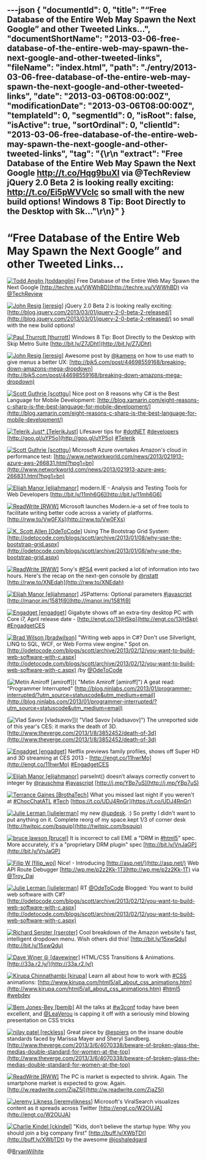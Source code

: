 ---json
{
  "documentId": 0,
  "title": "“Free Database of the Entire Web May Spawn the Next Google” and other Tweeted Links…",
  "documentShortName": "2013-03-06-free-database-of-the-entire-web-may-spawn-the-next-google-and-other-tweeted-links",
  "fileName": "index.html",
  "path": "./entry/2013-03-06-free-database-of-the-entire-web-may-spawn-the-next-google-and-other-tweeted-links",
  "date": "2013-03-06T08:00:00Z",
  "modificationDate": "2013-03-06T08:00:00Z",
  "templateId": 0,
  "segmentId": 0,
  "isRoot": false,
  "isActive": true,
  "sortOrdinal": 0,
  "clientId": "2013-03-06-free-database-of-the-entire-web-may-spawn-the-next-google-and-other-tweeted-links",
  "tag": "{\r\n  \"extract\": \"Free Database of the Entire Web May Spawn the Next Google <http://t.co/Hqg9buXl> via @TechReview  jQuery 2.0 Beta 2 is looking really exciting: <http://t.co/Ei5pWVVcIc> so small with the new build options!  Windows 8 Tip: Boot Directly to the Desktop with Sk...\"\r\n}"
}
---

# “Free Database of the Entire Web May Spawn the Next Google” and other Tweeted Links…

[<img alt="Todd Anglin [toddanglin]" src="https://songhay.blob.core.windows.net/shared-social-twitter/toddanglin.png">](http://kendoui.com "Todd Anglin [toddanglin]") <span>Free Database of the Entire Web May Spawn the Next Google [http://techre.vu/VWWhBD](http://techre.vu/VWWhBD) via [@TechReview](http://twitter.com/TechReview)</span>

[<img alt="John Resig [jeresig]" src="https://songhay.blob.core.windows.net/shared-social-twitter/jeresig.jpeg">](http://ejohn.org/ "John Resig [jeresig]") <span>jQuery 2.0 Beta 2 is looking really exciting: [http://blog.jquery.com/2013/03/01/jquery-2-0-beta-2-released/](http://blog.jquery.com/2013/03/01/jquery-2-0-beta-2-released/) so small with the new build options!</span>

[<img alt="Paul Thurrott [thurrott]" src="https://songhay.blob.core.windows.net/shared-social-twitter/thurrott.jpeg">](http://www.winsupersite.com "Paul Thurrott [thurrott]") <span>Windows 8 Tip: Boot Directly to the Desktop with Skip Metro Suite [http://bit.ly/Z7JDht](http://bit.ly/Z7JDht)</span>

[<img alt="John Resig [jeresig]" src="https://songhay.blob.core.windows.net/shared-social-twitter/jeresig.jpeg">](http://ejohn.org/ "John Resig [jeresig]") <span>Awesome post by [@kamens](http://twitter.com/kamens) on how to use math to give menus a better UX: [http://bjk5.com/post/44698559168/breaking-down-amazons-mega-dropdown](http://bjk5.com/post/44698559168/breaking-down-amazons-mega-dropdown)</span>

[<img alt="Scott Guthrie [scottgu]" src="https://songhay.blob.core.windows.net/shared-social-twitter/scottgu.jpg">](http://weblogs.asp.net/scottgu "Scott Guthrie [scottgu]") <span>Nice post on 8 reasons why C# is the Best Language for Mobile Development: [http://blog.xamarin.com/eight-reasons-c-sharp-is-the-best-language-for-mobile-development/](http://blog.xamarin.com/eight-reasons-c-sharp-is-the-best-language-for-mobile-development/)</span>

[<img alt="Telerik Just* [TelerikJust]" src="https://songhay.blob.core.windows.net/shared-social-twitter/TelerikJust.jpeg">](http://www.telerik.com "Telerik Just* [TelerikJust]") <span>Lifesaver tips for [#dotNET](http://search.twitter.com/search?q=%23dotNET) [#developers](http://search.twitter.com/search?q=%23developers) [http://goo.gl/uYP5o](http://goo.gl/uYP5o) [#Telerik](http://search.twitter.com/search?q=%23Telerik)</span>

[<img alt="Scott Guthrie [scottgu]" src="https://songhay.blob.core.windows.net/shared-social-twitter/scottgu.jpg">](http://weblogs.asp.net/scottgu "Scott Guthrie [scottgu]") <span>Microsoft Azure overtakes Amazon's cloud in performance test: [http://www.networkworld.com/news/2013/021913-azure-aws-266831.html?hpg1=bn](http://www.networkworld.com/news/2013/021913-azure-aws-266831.html?hpg1=bn)</span>

[<img alt="Elijah Manor [elijahmanor]" src="https://songhay.blob.core.windows.net/shared-social-twitter/elijahmanor.jpeg">](http://elijahmanor.com "Elijah Manor [elijahmanor]") <span>modern.IE - Analysis and Testing Tools for Web Developers [http://bit.ly/11mh6G6](http://bit.ly/11mh6G6)</span>

[<img alt="ReadWrite [RWW]" src="https://songhay.blob.core.windows.net/shared-social-twitter/RWW.jpeg">](http://www.readwrite.com "ReadWrite [RWW]") <span>Microsoft launches Modern.ie-a set of free tools to facilitate writing better code across a variety of platforms. [http://rww.to/Vw0FXs](http://rww.to/Vw0FXs)</span>

[<img alt="K. Scott Allen [OdeToCode]" src="https://songhay.blob.core.windows.net/shared-social-twitter/OdeToCode.jpeg">](http://odetocode.com/blogs/scott/ "K. Scott Allen [OdeToCode]") <span>Using The Bootstrap Grid System: [http://odetocode.com/blogs/scott/archive/2013/01/08/why-use-the-bootstrap-grid.aspx](http://odetocode.com/blogs/scott/archive/2013/01/08/why-use-the-bootstrap-grid.aspx)</span>

[<img alt="ReadWrite [RWW]" src="https://songhay.blob.core.windows.net/shared-social-twitter/RWW.jpeg">](http://www.readwrite.com "ReadWrite [RWW]") <span>Sony's [#PS4](http://search.twitter.com/search?q=%23PS4) event packed a lot of information into two hours. Here's the recap on the next-gen console by [@nstatt](http://twitter.com/nstatt) [http://rww.to/XNEdah](http://rww.to/XNEdah)</span>

[<img alt="Elijah Manor [elijahmanor]" src="https://songhay.blob.core.windows.net/shared-social-twitter/elijahmanor.jpeg">](http://elijahmanor.com "Elijah Manor [elijahmanor]") <span>JSPatterns: Optional parameters [#javascript](http://search.twitter.com/search?q=%23javascript) [http://manor.im/1581fj9](http://manor.im/1581fj9)</span>

[<img alt="Engadget [engadget]" src="https://songhay.blob.core.windows.net/shared-social-twitter/engadget.png">](http://www.engadget.com "Engadget [engadget]") <span>Gigabyte shows off an extra-tiny desktop PC with Core i7, April release date - [http://engt.co/13jH5kp](http://engt.co/13jH5kp) [#EngadgetCES](http://search.twitter.com/search?q=%23EngadgetCES)</span>

[<img alt="Brad Wilson [bradwilson]" src="https://songhay.blob.core.windows.net/shared-social-twitter/bradwilson.jpg">](http://bradwilson.typepad.com/ "Brad Wilson [bradwilson]") <span>"Writing web apps in C#? Don't use Silverlight, LINQ to SQL, WCF, or Web Forms view engine." Spot on. [http://odetocode.com/blogs/scott/archive/2013/02/12/you-want-to-build-web-software-with-c.aspx](http://odetocode.com/blogs/scott/archive/2013/02/12/you-want-to-build-web-software-with-c.aspx) /by [@OdeToCode](http://twitter.com/OdeToCode)</span>

[<img alt="Metin Amiroff [amiroff]" src="https://songhay.blob.core.windows.net/shared-social-twitter/amiroff.jpeg">]( "Metin Amiroff [amiroff]") <span>A geat read: "Programmer Interrupted" [http://blog.ninlabs.com/2013/01/programmer-interrupted/?utm_source=statuscode&utm_medium=email](http://blog.ninlabs.com/2013/01/programmer-interrupted/?utm_source=statuscode&utm_medium=email)</span>

[<img alt="Vlad Savov [vladsavov]" src="https://songhay.blob.core.windows.net/shared-social-twitter/vladsavov.jpeg">]( "Vlad Savov [vladsavov]") <span>The unreported side of this year's CES: it marks the death of 3D. [http://www.theverge.com/2013/1/8/3852452/death-of-3d](http://www.theverge.com/2013/1/8/3852452/death-of-3d)</span>

[<img alt="Engadget [engadget]" src="https://songhay.blob.core.windows.net/shared-social-twitter/engadget.png">](http://www.engadget.com "Engadget [engadget]") <span>Netflix previews family profiles, shows off Super HD and 3D streaming at CES 2013 - [http://engt.co/11hwrMo](http://engt.co/11hwrMo) [#EngadgetCES](http://search.twitter.com/search?q=%23EngadgetCES)</span>

[<img alt="Elijah Manor [elijahmanor]" src="https://songhay.blob.core.windows.net/shared-social-twitter/elijahmanor.jpeg">](http://elijahmanor.com "Elijah Manor [elijahmanor]") <span>parseInt() doesn’t always correctly convert to integer by [@rauschma](http://twitter.com/rauschma) [#javascript](http://search.twitter.com/search?q=%23javascript) [http://j.mp/YBp7uS](http://j.mp/YBp7uS)</span>

[<img alt="Terrance Gaines [BrothaTech]" src="https://songhay.blob.core.windows.net/shared-social-twitter/BrothaTech.jpeg">](http://brothatech.com "Terrance Gaines [BrothaTech]") <span>What you missed last night if you weren't at [#ChocChatATL](http://search.twitter.com/search?q=%23ChocChatATL) [#Tech](http://search.twitter.com/search?q=%23Tech) [https://t.co/UDJ4RnGr](https://t.co/UDJ4RnGr)</span>

[<img alt="Julie Lerman [julielerman]" src="https://songhay.blob.core.windows.net/shared-social-twitter/julielerman.jpeg">](http://www.thedatafarm.com/blog "Julie Lerman [julielerman]") <span>my new [@updesk](http://twitter.com/updesk). :) So pretty I didn't want to put anything on it. Complete reorg of my space.kept 1/3 of corner desk [http://twitpic.com/bsquip](http://twitpic.com/bsquip)</span>

[<img alt="bruce lawson [brucel]" src="https://songhay.blob.core.windows.net/shared-social-twitter/brucel.jpg">](http://www.brucelawson.co.uk "bruce lawson [brucel]") <span>It is incorrect to call EME a "DRM in [#html5](http://search.twitter.com/search?q=%23html5)" spec. More accurately, it's a "proprietary DRM plugin" spec [http://bit.ly/VnJaGP](http://bit.ly/VnJaGP)</span>

[<img alt="Filip W [filip_woj]" src="https://songhay.blob.core.windows.net/shared-social-twitter/filip_woj.jpg">](http://www.strathweb.com/ "Filip W [filip_woj]") <span>Nice! - Introducing [http://asp.net/](http://asp.net/) Web API Route Debugger [http://wp.me/p2z2Kk-1T](http://wp.me/p2z2Kk-1T) via [@Troy_Dai](http://twitter.com/Troy_Dai)</span>

[<img alt="Julie Lerman [julielerman]" src="https://songhay.blob.core.windows.net/shared-social-twitter/julielerman.jpeg">](http://www.thedatafarm.com/blog "Julie Lerman [julielerman]") <span>RT [@OdeToCode](http://twitter.com/OdeToCode) Blogged: You want to build web software with C#? [http://odetocode.com/blogs/scott/archive/2013/02/12/you-want-to-build-web-software-with-c.aspx](http://odetocode.com/blogs/scott/archive/2013/02/12/you-want-to-build-web-software-with-c.aspx)</span>

[<img alt="Richard Seroter [rseroter]" src="https://songhay.blob.core.windows.net/shared-social-twitter/rseroter.png">](http://seroter.wordpress.com "Richard Seroter [rseroter]") <span>Cool breakdown of the Amazon website's fast, intelligent dropdown menu. Wish others did this! [http://bit.ly/15xwQdu](http://bit.ly/15xwQdu)</span>

[<img alt="Dave Winer ☮ [davewiner]" src="https://songhay.blob.core.windows.net/shared-social-twitter/davewiner.jpeg">](http://davewiner.com/ "Dave Winer ☮ [davewiner]") <span>HTML/CSS Transitions & Animations. [http://33a.r2.ly/](http://33a.r2.ly/)</span>

[<img alt="Kirupa Chinnathambi [kirupa]" src="https://songhay.blob.core.windows.net/shared-social-twitter/kirupa.png">](http://www.kirupa.com "Kirupa Chinnathambi [kirupa]") <span>Learn all about how to work with [#CSS](http://search.twitter.com/search?q=%23CSS) animations: [http://www.kirupa.com/html5/all_about_css_animations.htm](http://www.kirupa.com/html5/all_about_css_animations.htm) [#html5](http://search.twitter.com/search?q=%23html5) [#webdev](http://search.twitter.com/search?q=%23webdev)</span>

[<img alt="Bem Jones-Bey [bemjb]" src="https://songhay.blob.core.windows.net/shared-social-twitter/bemjb.jpeg">](http://bem.jones-bey.org/ "Bem Jones-Bey [bemjb]") <span>All the talks at [#w3conf](http://search.twitter.com/search?q=%23w3conf) today have been excellent, and [@LeaVerou](http://twitter.com/LeaVerou) is capping it off with a seriously mind blowing presentation on CSS tricks</span>

[<img alt="nilay patel [reckless]" src="https://songhay.blob.core.windows.net/shared-social-twitter/reckless.jpg">](http://nilaypatel.co "nilay patel [reckless]") <span>Great piece by [@espiers](http://twitter.com/espiers) on the insane double standards faced by Marissa Mayer and Sheryl Sandberg. [http://www.theverge.com/2013/3/6/4070338/beware-of-broken-glass-the-medias-double-standard-for-women-at-the-top](http://www.theverge.com/2013/3/6/4070338/beware-of-broken-glass-the-medias-double-standard-for-women-at-the-top)</span>

[<img alt="ReadWrite [RWW]" src="https://songhay.blob.core.windows.net/shared-social-twitter/RWW.jpeg">](http://www.readwrite.com "ReadWrite [RWW]") <span>The PC is market is expected to shrink. Again. The smartphone market is expected to grow. Again. [http://w.readwrite.com/ZjaZ5l](http://w.readwrite.com/ZjaZ5l)</span>

[<img alt="Jeremy Likness [jeremylikness]" src="https://songhay.blob.core.windows.net/shared-social-twitter/jeremylikness.png">](http://csharperimage.jeremylikness.com/ "Jeremy Likness [jeremylikness]") <span>Microsoft's ViralSearch visualizes content as it spreads across Twitter [http://engt.co/W2OUJA](http://engt.co/W2OUJA)</span>

[<img alt="Charlie Kindel [ckindel]" src="https://songhay.blob.core.windows.net/shared-social-twitter/ckindel.jpeg">](http://ceklog.kindel.com "Charlie Kindel [ckindel]") <span>"Kids, don’t believe the startup hype: Why you should join a big company first" [http://buff.ly/XWbTDt](http://buff.ly/XWbTDt) by the awesome [@joshaledgard](http://twitter.com/joshaledgard)</span>

@[BryanWilhite](https://twitter.com/BryanWilhite)
